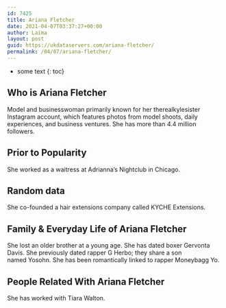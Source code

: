 ```yaml
---
id: 7425
title: Ariana Fletcher
date: 2021-04-07T03:37:27+00:00
author: Laima
layout: post
guid: https://ukdataservers.com/ariana-fletcher/
permalink: /04/07/ariana-fletcher/
---
```


* some text
{: toc}


## Who is Ariana Fletcher
                  
                  
                  
Model and businesswoman primarily known for her therealkylesister Instagram account, which features photos from model shoots, daily experiences, and business ventures. She has more than 4.4 million followers.
                  
              
            
              
            
                
                
                
## Prior to Popularity
                  
                  
                  
She worked as a waitress at Adrianna&#8217;s Nightclub in Chicago.
                  
              
            
              
            
                
                
                
## Random data
                  
                  
                  
She co-founded a hair extensions company called KYCHE Extensions.
                  
              
            
              
            
                
                
                
## Family & Everyday Life of Ariana Fletcher
                  
                  
                  
She lost an older brother at a young age. She has dated boxer Gervonta Davis. She previously dated rapper G Herbo; they share a son named Yosohn. She has been romantically linked to rapper Moneybagg Yo.
                  
              
            
              
            
                
                
                
## People Related With Ariana Fletcher
                  
                  
                  
She has worked with Tiara Walton.
                  
              
            
              
            
                
              
            
              
              
            
            
              
            
          
          
          